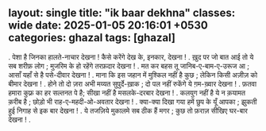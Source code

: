 layout: single
title:  "ik baar dekhna"
classes: wide
date:   2025-01-05 20:16:01 +0530
categories: ghazal 
tags: [ghazal]
---

.
पेशा है जिनका हालते-नाचार देखना !
कैसे करेंगे देख के, इनकार,  देखना !
.
ख़ुद पर जो बात आई तो ये सब शरीफ़ लोग ;
मुजरिम के हो रहेंगे तरफ़दार देखना !
.
मत कर बहस तू जानिब-ए-बाम-ए-उरूज आ ;
आसाँ यहाँ से है पसे-दीवार देखना !
.
माना कि इस जहान में मुश्किल नहीं है कुछ ;
लेकिन किसी अज़ीज़ को बीमार देखना !
.
होने तो दो ज़रा अभी मय्यत सुपुर्दे-ख़ाक ;
दो पल नहीं रुकेंगे ये ग़म-ख़्वार देखना !
.
फ़तवा हमारा कुफ़्र का हर सल्तनत पे है; 
सीखा नहीं है मसलके-दरबार देखना !
.
कलयुग नहीं है ये न क़यामत क़रीब है ;
छोड़ो भी राह-ए-महदी-ओ-अवतार देखना !
.
क्या-क्या दिखा गया हमें छुप के यूँ आपका ;
झुकती हुई निगाह से इक बार देखना !
.
ये तजज़िये मुकालमे सब ठीक हैं मगर ;
कुछ तो फ़राज़ सीखिए घर-बार देखना !
.
